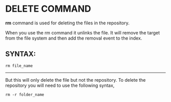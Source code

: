 # DELETE COMMAND

**rm** command is used for deleting the files in the repository.

When you use the rm command it unlinks the file. It will remove the target from the file system and then add the removal event to the index.

## SYNTAX:

    rm file_name 

------------------------------------------------------------------------

But this will only delete the file but not the repository. To delete the repository you will need to use the following syntax,

    rm -r folder_name